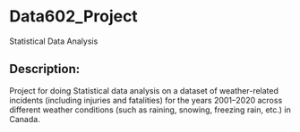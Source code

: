 # Data602_Project
Statistical Data Analysis 

## Description:
Project for doing Statistical data analysis on a dataset of weather-related incidents (including injuries and fatalities) for the years 2001–2020 across different weather conditions (such as raining, snowing, freezing rain, etc.) in Canada.
